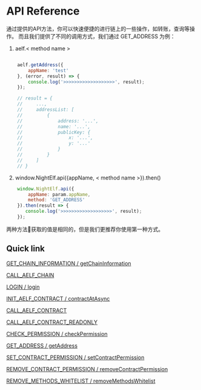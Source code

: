 # API Reference

通过提供的API方法，你可以快速便捷的进行链上的一些操作，如转账，查询等操作。
而且我们提供了不同的调用方式，我们通过 GET_ADDRESS 为例：

1. aelf.< method name > 

```javascript

    aelf.getAddress({
        appName: 'test'
    }, (error, result) => {
        console.log('>>>>>>>>>>>>>>>>>>>', result);
    });

    // result = {
    //     ...,
    //     addressList: [
    //         {
    //             address: '...',
    //             name: '...',
    //             publicKey: {
    //                 x: '...',
    //                 y: '...'
    //             }
    //         }
    //     ]
    // }

```

2. window.NightElf.api({appName, < method name >}).then()

```javascript
    window.NightElf.api({
        appName: param.appName,
        method: 'GET_ADDRESS'
    }).then(result => {
       console.log('>>>>>>>>>>>>>>>>>>>', result);
    });
```

两种方法获取的值是相同的，但是我们更推荐你使用第一种方式。

## Quick link

[GET_CHAIN_INFORMATION / getChainInformation](Api/getChainInformation.md)

[CALL_AELF_CHAIN](Api/callAElfChain.md)

[LOGIN / login](Api/login.md)

[INIT_AELF_CONTRACT / contractAtAsync](Api/contractAtAsync.md)

[CALL_AELF_CONTRACT](Api/callAElfContract.md)

[CALL_AELF_CONTRACT_READONLY](Api/callAElfContractReadonly.md)

[CHECK_PERMISSION / checkPermission](Api/checkPermission.md) 

[GET_ADDRESS / getAddress](Api/getAddress.md)

[SET_CONTRACT_PERMISSION / setContractPermission](Api/setContractPermission.md)

[REMOVE_CONTRACT_PERMISSION / removeContractPermission](Api/removeContractPermission.md)

[REMOVE_METHODS_WHITELIST / removeMethodsWhitelist](Api/removeMethodsWhitelist.md)
